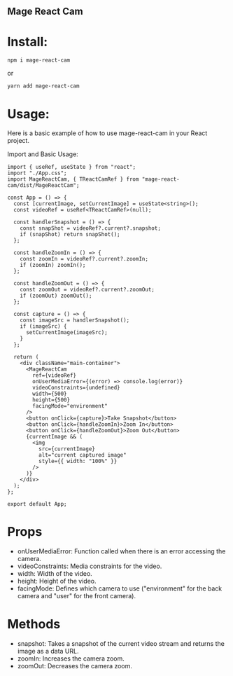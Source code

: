 ## Mage React Cam

# Install:

`npm i mage-react-cam`

or

`yarn add mage-react-cam`

# Usage:

Here is a basic example of how to use mage-react-cam in your React project.

Import and Basic Usage:

```
import { useRef, useState } from "react";
import "./App.css";
import MageReactCam, { TReactCamRef } from "mage-react-cam/dist/MageReactCam";

const App = () => {
  const [currentImage, setCurrentImage] = useState<string>();
  const videoRef = useRef<TReactCamRef>(null);

  const handlerSnapshot = () => {
    const snapShot = videoRef?.current?.snapshot;
    if (snapShot) return snapShot();
  };

  const handleZoomIn = () => {
    const zoomIn = videoRef?.current?.zoomIn;
    if (zoomIn) zoomIn();
  };

  const handleZoomOut = () => {
    const zoomOut = videoRef?.current?.zoomOut;
    if (zoomOut) zoomOut();
  };

  const capture = () => {
    const imageSrc = handlerSnapshot();
    if (imageSrc) {
      setCurrentImage(imageSrc);
    }
  };

  return (
    <div className="main-container">
      <MageReactCam
        ref={videoRef}
        onUserMediaError={(error) => console.log(error)}
        videoConstraints={undefined}
        width={500}
        height={500}
        facingMode="environment"
      />
      <button onClick={capture}>Take Snapshot</button>
      <button onClick={handleZoomIn}>Zoom In</button>
      <button onClick={handleZoomOut}>Zoom Out</button>
      {currentImage && (
        <img
          src={currentImage}
          alt="current captured image"
          style={{ width: "100%" }}
        />
      )}
    </div>
  );
};

export default App;
```

# Props

- onUserMediaError: Function called when there is an error accessing the camera.
- videoConstraints: Media constraints for the video.
- width: Width of the video.
- height: Height of the video.
- facingMode: Defines which camera to use ("environment" for the back camera and "user" for the front camera).

# Methods

- snapshot: Takes a snapshot of the current video stream and returns the image as a data URL.
- zoomIn: Increases the camera zoom.
- zoomOut: Decreases the camera zoom.
